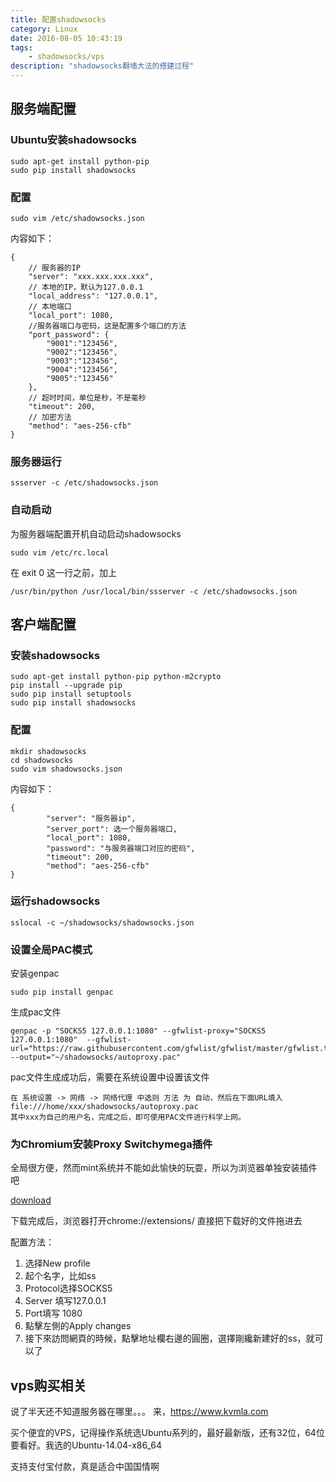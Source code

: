 ```yaml
---
title: 配置shadowsocks
category: Linux
date: 2016-08-05 10:43:19
tags:
	- shadowsocks/vps
description: "shadowsocks翻墙大法的搭建过程"
---
```


## 服务端配置 ##
### Ubuntu安装shadowsocks
```
sudo apt-get install python-pip
sudo pip install shadowsocks
```
### 配置
```
sudo vim /etc/shadowsocks.json
```
内容如下：
```
{
    // 服务器的IP
    "server": "xxx.xxx.xxx.xxx",
    // 本地的IP，默认为127.0.0.1
    "local_address": "127.0.0.1",
    // 本地端口
    "local_port": 1080,
    //服务器端口与密码，这是配置多个端口的方法
    "port_password": {
        "9001":"123456",
        "9002":"123456",
        "9003":"123456",
        "9004":"123456",
        "9005":"123456"
    },
    // 超时时间，单位是秒，不是毫秒
    "timeout": 200,
    // 加密方法
    "method": "aes-256-cfb"
}
```
### 服务器运行
```
ssserver -c /etc/shadowsocks.json
```
### 自动启动 ###
为服务器端配置开机自动启动shadowsocks
```
sudo vim /etc/rc.local
```
在 exit 0 这一行之前，加上
```
/usr/bin/python /usr/local/bin/ssserver -c /etc/shadowsocks.json
```

## 客户端配置 ##
### 安装shadowsocks
```
sudo apt-get install python-pip python-m2crypto
pip install --upgrade pip
sudo pip install setuptools
sudo pip install shadowsocks
```
### 配置
```
mkdir shadowsocks
cd shadowsocks
sudo vim shadowsocks.json
```
内容如下：
```
{
        "server": "服务器ip",
        "server_port": 选一个服务器端口,
        "local_port": 1080,
        "password": "与服务器端口对应的密码",
        "timeout": 200,
        "method": "aes-256-cfb"
}
```
### 运行shadowsocks
```
sslocal -c ~/shadowsocks/shadowsocks.json
```
### 设置全局PAC模式
安装genpac
```
sudo pip install genpac
```
生成pac文件
```
genpac -p "SOCKS5 127.0.0.1:1080" --gfwlist-proxy="SOCKS5 127.0.0.1:1080"  --gfwlist-url="https://raw.githubusercontent.com/gfwlist/gfwlist/master/gfwlist.txt"  --output="~/shadowsocks/autoproxy.pac"
```
pac文件生成成功后，需要在系统设置中设置该文件
```
在 系统设置 -> 网络 -> 网络代理 中选则 方法 为 自动，然后在下面URL填入
file:///home/xxx/shadowsocks/autoproxy.pac
其中xxx为自己的用户名，完成之后，即可使用PAC文件进行科学上网。
```
### 为Chromium安装Proxy Switchymega插件
全局很方便，然而mint系统并不能如此愉快的玩耍，所以为浏览器单独安装插件吧

[download](https://github.com/FelisCatus/SwitchyOmega/releases/download/v2.4.2/SwitchyOmega.crx)

下载完成后，浏览器打开chrome://extensions/
直接把下载好的文件拖进去

配置方法：
1. 选择New profile
2. 起个名字，比如ss
3. Protocol选择SOCKS5
4. Server 填写127.0.0.1
5. Port填写 1080
6. 點擊左側的Apply changes 
7. 接下來訪問網頁的時候，點擊地址欄右邊的圓圈，選擇剛纔新建好的ss，就可以了
 

## vps购买相关
说了半天还不知道服务器在哪里。。。
来，https://www.kvmla.com

买个便宜的VPS，记得操作系统选Ubuntu系列的，最好最新版，还有32位，64位要看好。我选的Ubuntu-14.04-x86_64

支持支付宝付款，真是适合中国国情啊

